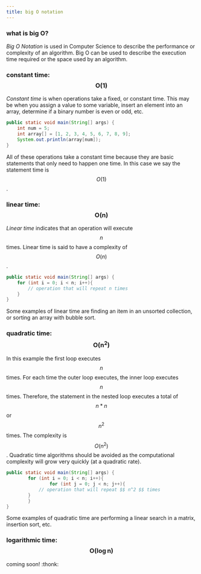 ```yaml
---
title: big O notation
---
```


### what is big O?

*Big O Notation* is used in Computer Science to describe the performance or complexity of an algorithm. Big O can be used to describe the execution time required or the space used by an algorithm.

### constant time: $$ \boldsymbol{O(1)} $$

*Constant time* is when operations take a fixed, or constant time. This may be when you assign a value to some variable, insert an element into an array, determine if a binary number is even or odd, etc. 

```java
public static void main(String[] args) {
	int num = 5;
	int array[] = [1, 2, 3, 4, 5, 6, 7, 8, 9];
	System.out.println(array[num]);
}
```
All of these operations take a constant time because they are basic statements that only need to happen one time. In this case we say the statement time is $$ O(1) $$.

### linear time: $$ \boldsymbol{O(n)} $$

*Linear time* indicates that an operation will execute $$ n $$ times. Linear time is said to have a complexity of $$ O(n) $$.

```java
public static void main(String[] args) {
	for (int i = 0; i < n; i++){
		// operation that will repeat n times
	}
}
```

Some examples of linear time are finding an item in an unsorted collection, or sorting an array with bubble sort.

### quadratic time: $$ \boldsymbol{O(n^2)} $$

In this example the first loop executes $$ n $$ times. For each time the outer loop executes, the inner loop executes $$ n $$ times. Therefore, the statement in the nested loop executes a total of $$ n * n $$ or $$ n^2 $$ times. The complexity is $$ O(n^2) $$. Quadratic time algorithms should be avoided as the computational complexity will grow very quickly (at a quadratic rate). 

```java 
public static void main(String[] args) {
        for (int i = 0; i < n; i++){
                for (int j = 0; j < n; j++){
			// operation that will repeat $$ n^2 $$ times
		} 
        }
}
```
Some examples of quadratic time are performing a linear search in a matrix, insertion sort, etc.

### logarithmic time: $$ \boldsymbol{O(\log{n})} $$

coming soon! 
:thonk:
